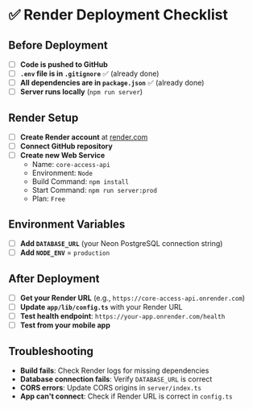 # ✅ Render Deployment Checklist

## Before Deployment

- [ ] **Code is pushed to GitHub**
- [ ] **`.env` file is in `.gitignore`** ✅ (already done)
- [ ] **All dependencies are in `package.json`** ✅ (already done)
- [ ] **Server runs locally** (`npm run server`)

## Render Setup

- [ ] **Create Render account** at [render.com](https://render.com)
- [ ] **Connect GitHub repository**
- [ ] **Create new Web Service**
  - Name: `core-access-api`
  - Environment: `Node`
  - Build Command: `npm install`
  - Start Command: `npm run server:prod`
  - Plan: `Free`

## Environment Variables

- [ ] **Add `DATABASE_URL`** (your Neon PostgreSQL connection string)
- [ ] **Add `NODE_ENV`** = `production`

## After Deployment

- [ ] **Get your Render URL** (e.g., `https://core-access-api.onrender.com`)
- [ ] **Update `app/lib/config.ts`** with your Render URL
- [ ] **Test health endpoint**: `https://your-app.onrender.com/health`
- [ ] **Test from your mobile app**

## Troubleshooting

- **Build fails**: Check Render logs for missing dependencies
- **Database connection fails**: Verify `DATABASE_URL` is correct
- **CORS errors**: Update CORS origins in `server/index.ts`
- **App can't connect**: Check if Render URL is correct in `config.ts`
